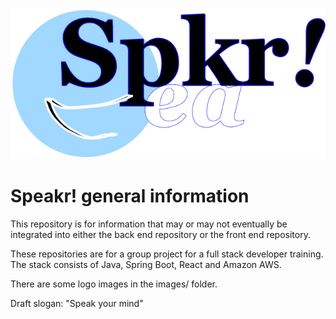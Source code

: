 ![Speakr logo](images/SpeakrLogoRectRASTER640px.png)

# Speakr! general information

This repository is for information that may or may not eventually be integrated 
into either the back end repository or the front end repository.

These repositories are for a group project for a full stack developer training. 
The stack consists of Java, Spring Boot, React and Amazon AWS.

There are some logo images in the images/ folder.

Draft slogan: "Speak your mind"
